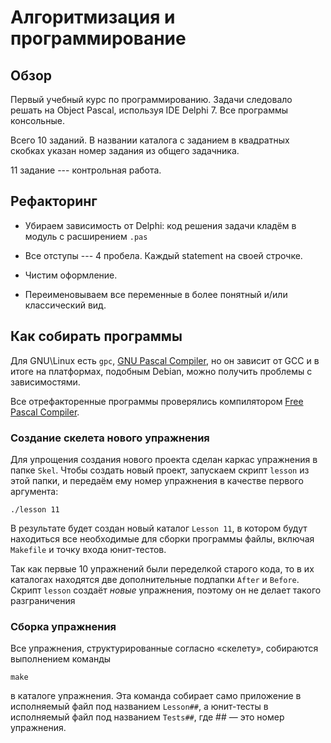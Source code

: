 Алгоритмизация и программирование
=================================

## Обзор ##

Первый учебный курс по программированию. Задачи следовало решать на Object Pascal,
используя IDE Delphi 7. Все программы консольные.

Всего 10 заданий. В названии каталога с заданием в квадратных скобках указан
номер задания из общего задачника.

11 задание --- контрольная работа.

## Рефакторинг ##

- Убираем зависимость от Delphi: код решения задачи кладём в модуль с расширением 
`.pas`

- Все отступы --- 4 пробела. Каждый statement на своей строчке.

- Чистим оформление.

- Переименовываем все переменные в более понятный и/или классический вид.

## Как собирать программы ##

Для GNU\Linux есть `gpc`, [GNU Pascal Compiler](http://www.gnu-pascal.de/gpc/h-index.html), но он зависит от GCC и в итоге на платформах, подобным Debian, можно получить проблемы с зависимостями.

Все отрефакторенные программы проверялись компилятором [Free Pascal Compiler](http://www.freepascal.org/).

### Создание скелета нового упражнения ###

Для упрощения создания нового проекта сделан каркас упражнения в папке `Skel`.
Чтобы создать новый проект, запускаем скрипт `lesson` из этой папки, 
и передаём ему номер упражнения в качестве первого аргумента:

    ./lesson 11

В результате будет создан новый каталог `Lesson 11`, в котором будут находиться
все необходимые для сборки программы файлы, включая `Makefile` и точку входа
юнит-тестов.

Так как первые 10 упражнений были переделкой старого кода, то в их каталогах
находятся две дополнительные подпапки `After` и `Before`.
Скрипт `lesson` создаёт _новые_ упражнения, поэтому он не делает такого
разграничения

### Сборка упражнения ###

Все упражнения, структурированные согласно «скелету», собираются выполнением
команды

    make

в каталоге упражнения. 
Эта команда собирает само приложение в исполняемый файл под названием 
`Lesson##`, а юнит-тесты в исполняемый файл под названием `Tests##`,
где ## — это номер упражнения.
